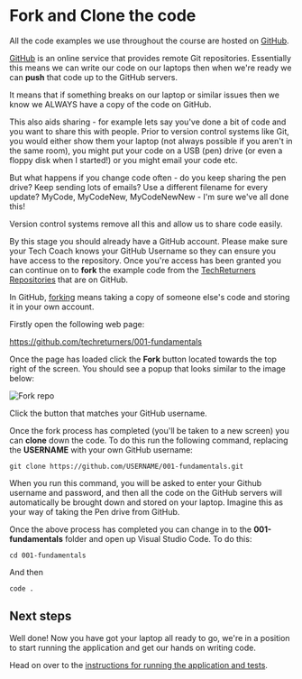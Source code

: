 # Fork and Clone the code

All the code examples we use throughout the course are hosted on [GitHub](https://github.com).

[GitHub](https://github.com) is an online service that provides remote Git repositories. Essentially this means we can write our code on our laptops then when we're ready we can **push** that code up to the GitHub servers.

It means that if something breaks on our laptop or similar issues then we know we ALWAYS have a copy of the code on GitHub.

This also aids sharing - for example lets say you've done a bit of code and you want to share this with people. Prior to version control systems like Git, you would either show them your laptop (not always possible if you aren't in the same room), you might put your code on a USB (pen) drive (or even a floppy disk when I started!) or you might email your code etc.

But what happens if you change code often - do you keep sharing the pen drive? Keep sending lots of emails? Use a different filename for every update? MyCode, MyCodeNew, MyCodeNewNew - I'm sure we've all done this!

Version control systems remove all this and allow us to share code easily.

By this stage you should already have a GitHub account. Please make sure your Tech Coach knows your GitHub Username so they can ensure you have access to the repository. Once you're access has been granted you can continue on to **fork** the example code from the [TechReturners Repositories](https://github.com/techreturners) that are on GitHub.

In GitHub, [forking](https://help.github.com/articles/fork-a-repo/) means taking a copy of someone else's code and storing it in your own account.

Firstly open the following web page:

https://github.com/techreturners/001-fundamentals

Once the page has loaded click the **Fork** button located towards the top right of the screen. You should see a popup that looks similar to the image below:

![Fork repo](https://storage.googleapis.com/tech-returners-course/001-fundamentals-fork-repo.png)

Click the button that matches your GitHub username.

Once the fork process has completed (you'll be taken to a new screen) you can **clone** down the code. To do this run the following command, replacing the **USERNAME** with your own GitHub username:

```
git clone https://github.com/USERNAME/001-fundamentals.git
```

When you run this command, you will be asked to enter your Github username and password, and then all the code on the GitHub servers will automatically be brought down and stored on your laptop. Imagine this as your way of taking the Pen drive from GitHub.

Once the above process has completed you can change in to the **001-fundamentals** folder and open up Visual Studio Code. To do this:

```
cd 001-fundamentals
```

And then

```
code .
```

## Next steps

Well done! Now you have got your laptop all ready to go, we're in a position to start running the application and get our hands on writing code.

Head on over to the [instructions for running the application and tests](./RUNNING-APPLICATION.md).
